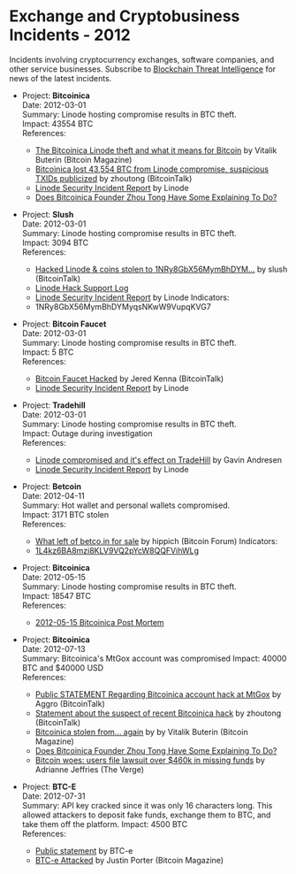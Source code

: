 Exchange and Cryptobusiness Incidents - 2012
============================================

Incidents involving cryptocurrency exchanges, software companies, and other service businesses. Subscribe to [Blockchain Threat Intelligence](https://blockthreat.substack.com/) for news of the latest incidents.

* Project: **Bitcoinica**  
  Date: 2012-03-01  
  Summary: Linode hosting compromise results in BTC theft.  
  Impact: 43554 BTC  
  References:  
    * [The Bitcoinica Linode theft and what it means for Bitcoin](https://bitcoinmagazine.com/business/the-bitcoinica-linode-theft-and-what-it-means-for-bitcoin-1330805009) by Vitalik Buterin (Bitcoin Magazine)
    * [Bitcoinica lost 43,554 BTC from Linode compromise, suspicious TXIDs publicized](https://bitcointalk.org/index.php?topic=66979.0) by zhoutong (BitcoinTalk)
    * [Linode Security Incident Report](https://web.archive.org/web/20120302143922/http://status.linode.com/2012/03/manager-security-incident.html) by Linode
    * [Does Bitcoinica Founder Zhou Tong Have Some Explaining To Do?](https://www.ccn.com/bitcoinica-founder-zhou-tong-explaining/)

* Project: **Slush**  
  Date: 2012-03-01  
  Summary: Linode hosting compromise results in BTC theft.  
  Impact: 3094 BTC  
  References:  
    * [Hacked Linode & coins stolen to 1NRy8GbX56MymBhDYM...](https://bitcointalk.org/index.php?topic=66916.0) by slush (BitcoinTalk)
    * [Linode Hack Support Log](https://pastebin.com/UW7iT5fj)
    * [Linode Security Incident Report](https://web.archive.org/web/20120302143922/http://status.linode.com/2012/03/manager-security-incident.html) by Linode
  Indicators:
    * 1NRy8GbX56MymBhDYMyqsNKwW9VupqKVG7

* Project: **Bitcoin Faucet**  
  Date: 2012-03-01  
  Summary: Linode hosting compromise results in BTC theft.  
  Impact: 5 BTC  
  References:  
    * [Bitcoin Faucet Hacked](https://bitcointalk.org/index.php?topic=67022.0) by Jered Kenna (BitcoinTalk)
    * [Linode Security Incident Report](https://web.archive.org/web/20120302143922/http://status.linode.com/2012/03/manager-security-incident.html) by Linode


* Project: **Tradehill**  
  Date: 2012-03-01  
  Summary: Linode hosting compromise results in BTC theft.  
  Impact: Outage during investigation  
  References:  
    * [Linode compromised and it's effect on TradeHill](https://gavintech.blogspot.com/2012/03/bitcoin-faucet-hacked.html) by Gavin Andresen
    * [Linode Security Incident Report](https://web.archive.org/web/20120302143922/http://status.linode.com/2012/03/manager-security-incident.html) by Linode

* Project: **Betcoin**  
  Date: 2012-04-11  
  Summary: Hot wallet and personal wallets compromised.  
  Impact: 3171 BTC stolen  
  References:  
    * [What left of betco.in for sale](https://bitcointalk.org/index.php?topic=82100.0) by hippich (Bitcoin Forum)
  Indicators:
    * [1L4kz6BA8mzi8KLV9VQ2pYcW8QQFVihWLg](https://blockchair.com/bitcoin/address/1L4kz6BA8mzi8KLV9VQ2pYcW8QQFVihWLg)

* Project: **Bitcoinica**  
  Date: 2012-05-15  
  Summary: Linode hosting compromise results in BTC theft.  
  Impact: 18547 BTC  
  References:  
    * [2012-05-15 Bitcoinica Post Mortem](https://web.archive.org/web/20120613023839/https://bitcoinica.com/)

* Project: **Bitcoinica**  
  Date: 2012-07-13  
  Summary: Bitcoinica's MtGox account was compromised
  Impact: 40000 BTC and $40000 USD  
  References:  
    * [Public STATEMENT Regarding Bitcoinica account hack at MtGox](https://bitcointalk.org/index.php?topic=95738.0) by Aggro (BitcoinTalk)
    * [Statement about the suspect of recent Bitcoinica hack](https://bitcointalk.org/index.php?topic=95795.0) by zhoutong (BitcoinTalk)
    * [Bitcoinica stolen from... again](https://bitcoinmagazine.com/business/bitcoinica-stolen-from-again) by by Vitalik Buterin (Bitcoin Magazine)
    * [Does Bitcoinica Founder Zhou Tong Have Some Explaining To Do?](https://www.ccn.com/bitcoinica-founder-zhou-tong-explaining/)
    * [Bitcoin woes: users file lawsuit over $460k in missing funds](https://www.theverge.com/2012/8/10/3233711/second-bitcoin-lawsuit-is-filed-in-california) by Adrianne Jeffries (The Verge)

* Project: **BTC-E**  
  Date: 2012-07-31  
  Summary: API key cracked since it was only 16 characters long. This allowed attackers to deposit fake funds, exchange them to BTC, and take them off the platform.
  Impact: 4500 BTC  
  References:  
    * [Public statement](https://web.archive.org/web/20121119200602/https://btc-e.com/news/81) by BTC-e
    * [BTC-e Attacked](https://bitcoinmagazine.com/business/btc-e-attacked-1343738085) by Justin Porter (Bitcoin Magazine)